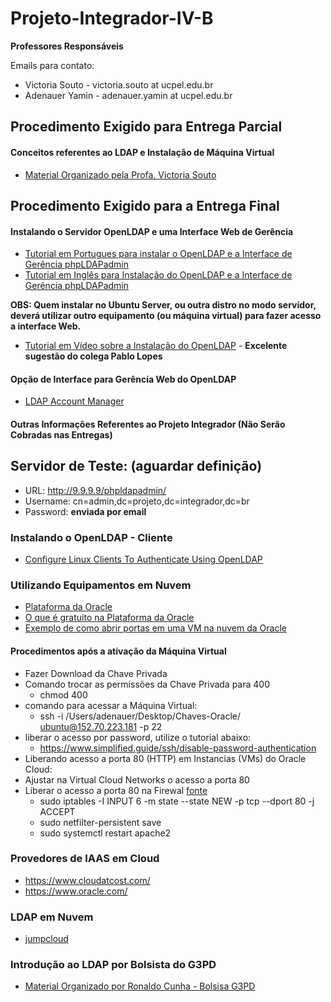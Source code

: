 # Projeto-Integrador-IV-B

**Professores Responsáveis**

Emails para contato:
* Victoria Souto - victoria.souto at ucpel.edu.br 
* Adenauer Yamin - adenauer.yamin at ucpel.edu.br

## Procedimento Exigido para Entrega Parcial

#### Conceitos referentes ao LDAP e Instalação de Máquina Virtual

* [Material Organizado pela Profa. Victoria Souto](https://drive.google.com/drive/folders/151NHlJMR3eQ3VoWck3obb7J0mXuJMJrF)


## Procedimento Exigido para a Entrega Final

#### Instalando o Servidor OpenLDAP e uma Interface Web de Gerência
* [Tutorial em Portugues para instalar o OpenLDAP e a Interface de Gerência phpLDAPadmin](https://www.zentica-global.com/pt/zentica-blog/ver/como-instalar-openldap-e-phpldapadmin-no-ubuntu-server-20.04-60737ebe0b7a3)
* [Tutorial em Inglês para Instalação do OpenLDAP e a Interface de Gerência phpLDAPadmin](https://idroot.us/install-openldap-ubuntu-20-04/)

**OBS: Quem instalar no Ubuntu Server, ou outra distro no modo servidor, deverá utilizar outro equipamento (ou máquina virtual) para fazer acesso a interface Web.**

* [Tutorial em Vídeo sobre a Instalação do OpenLDAP](https://www.youtube.com/watch?v=JaZuLHDQkSU) - **Excelente sugestão do colega Pablo Lopes**

#### Opção de Interface para Gerência Web do OpenLDAP
* [LDAP Account Manager](https://computingforgeeks.com/install-and-configure-ldap-account-manager-on-ubuntu/)


#### Outras Informações Referentes ao Projeto Integrador (Não Serão Cobradas nas Entregas)

## Servidor de Teste: (aguardar definição)
* URL: http://9.9.9.9/phpldapadmin/
* Username: cn=admin,dc=projeto,dc=integrador,dc=br
* Password: **enviada por email**

### Instalando o OpenLDAP - Cliente
* [Configure Linux Clients To Authenticate Using OpenLDAP](https://www.unixmen.com/configure-linux-clients-to-authenticate-using-openldap/)

### Utilizando Equipamentos em Nuvem
* [Plataforma da Oracle](https://www.oracle.com/br/index.html)
* [O que é gratuito na Plataforma da Oracle](https://www.oracle.com/br/cloud/free/#always-free)
* [Exemplo de como abrir portas em uma VM na nuvem da Oracle](https://docs.oracle.com/en/learn/lab_compute_instance/index.html#introduction)
#### Procedimentos após a ativação da Máquina Virtual
* Fazer Download da Chave Privada
* Comando trocar as permissões da Chave Privada para 400 
  * chmod 400 <chave privada>
* comando para acessar a Máquina Virtual:
  * ssh -i /Users/adenauer/Desktop/Chaves-Oracle/<chave privada> ubuntu@152.70.223.181 -p 22
* liberar o acesso por password, utilize o tutorial abaixo:
  * https://www.simplified.guide/ssh/disable-password-authentication
* Liberando acesso a porta 80 (HTTP) em Instancias (VMs) do Oracle Cloud:
 * Ajustar na Virtual Cloud Networks o acesso a porta 80
 * Liberar o acesso a porta 80 na Firewal [fonte](https://stackoverflow.com/questions/54794217/opening-port-80-on-oracle-cloud-infrastructure-compute-node)
   * sudo iptables -I INPUT 6 -m state --state NEW -p tcp --dport 80 -j ACCEPT
   * sudo netfilter-persistent save
   * sudo systemctl restart apache2
 
### Provedores de IAAS em Cloud
* https://www.cloudatcost.com/
* https://www.oracle.com/
 
### LDAP em Nuvem
* [jumpcloud](https://jumpcloud.com/)

 ### Introdução ao LDAP por Bolsista do G3PD
 * [Material Organizado por Ronaldo Cunha - Bolsisa G3PD](http://olaria.ucpel.edu.br/rcunha/)
